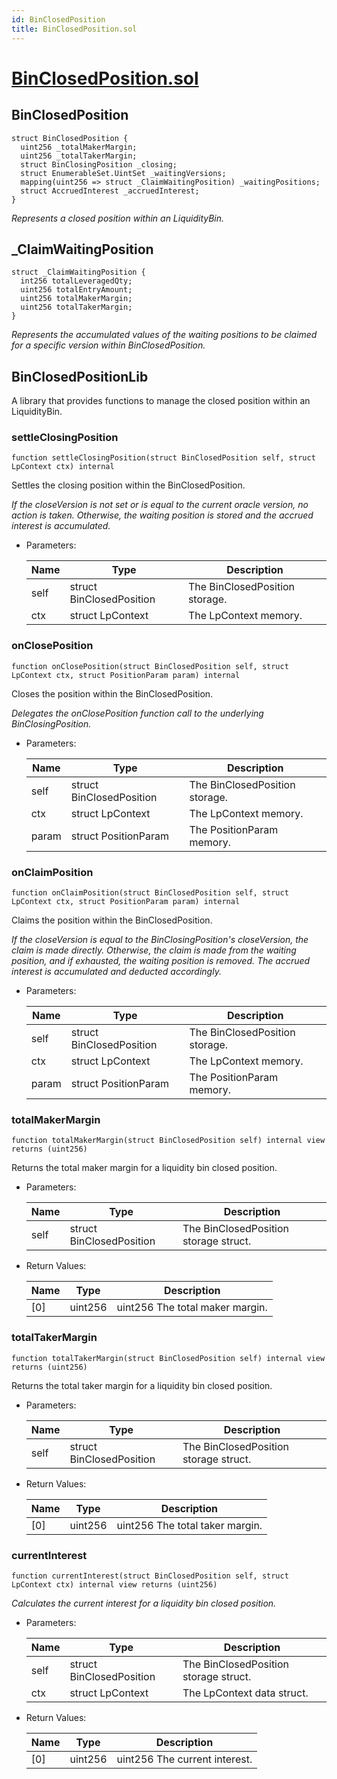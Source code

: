 ```yaml
---
id: BinClosedPosition
title: BinClosedPosition.sol
---
```

# [BinClosedPosition.sol](https://github.com/chromatic-protocol/contracts/tree/main/contracts/core/libraries/liquidity/BinClosedPosition.sol)

## BinClosedPosition

```solidity
struct BinClosedPosition {
  uint256 _totalMakerMargin;
  uint256 _totalTakerMargin;
  struct BinClosingPosition _closing;
  struct EnumerableSet.UintSet _waitingVersions;
  mapping(uint256 => struct _ClaimWaitingPosition) _waitingPositions;
  struct AccruedInterest _accruedInterest;
}
```

_Represents a closed position within an LiquidityBin._

## _ClaimWaitingPosition

```solidity
struct _ClaimWaitingPosition {
  int256 totalLeveragedQty;
  uint256 totalEntryAmount;
  uint256 totalMakerMargin;
  uint256 totalTakerMargin;
}
```

_Represents the accumulated values of the waiting positions to be claimed
     for a specific version within BinClosedPosition._

## BinClosedPositionLib

A library that provides functions to manage the closed position within an LiquidityBin.

### settleClosingPosition

```solidity
function settleClosingPosition(struct BinClosedPosition self, struct LpContext ctx) internal
```

Settles the closing position within the BinClosedPosition.

_If the closeVersion is not set or is equal to the current oracle version, no action is taken.
     Otherwise, the waiting position is stored and the accrued interest is accumulated._

- Parameters:

  | Name | Type | Description |
  | ---- | ---- | ----------- |
  | self | struct BinClosedPosition | The BinClosedPosition storage. |
  | ctx | struct LpContext | The LpContext memory. |

### onClosePosition

```solidity
function onClosePosition(struct BinClosedPosition self, struct LpContext ctx, struct PositionParam param) internal
```

Closes the position within the BinClosedPosition.

_Delegates the onClosePosition function call to the underlying BinClosingPosition._

- Parameters:

  | Name | Type | Description |
  | ---- | ---- | ----------- |
  | self | struct BinClosedPosition | The BinClosedPosition storage. |
  | ctx | struct LpContext | The LpContext memory. |
  | param | struct PositionParam | The PositionParam memory. |

### onClaimPosition

```solidity
function onClaimPosition(struct BinClosedPosition self, struct LpContext ctx, struct PositionParam param) internal
```

Claims the position within the BinClosedPosition.

_If the closeVersion is equal to the BinClosingPosition's closeVersion, the claim is made directly.
     Otherwise, the claim is made from the waiting position, and if exhausted, the waiting position is removed.
     The accrued interest is accumulated and deducted accordingly._

- Parameters:

  | Name | Type | Description |
  | ---- | ---- | ----------- |
  | self | struct BinClosedPosition | The BinClosedPosition storage. |
  | ctx | struct LpContext | The LpContext memory. |
  | param | struct PositionParam | The PositionParam memory. |

### totalMakerMargin

```solidity
function totalMakerMargin(struct BinClosedPosition self) internal view returns (uint256)
```

Returns the total maker margin for a liquidity bin closed position.

- Parameters:

  | Name | Type | Description |
  | ---- | ---- | ----------- |
  | self | struct BinClosedPosition | The BinClosedPosition storage struct. |

- Return Values:

  | Name | Type | Description |
  | ---- | ---- | ----------- |
  | [0] | uint256 | uint256 The total maker margin. |

### totalTakerMargin

```solidity
function totalTakerMargin(struct BinClosedPosition self) internal view returns (uint256)
```

Returns the total taker margin for a liquidity bin closed position.

- Parameters:

  | Name | Type | Description |
  | ---- | ---- | ----------- |
  | self | struct BinClosedPosition | The BinClosedPosition storage struct. |

- Return Values:

  | Name | Type | Description |
  | ---- | ---- | ----------- |
  | [0] | uint256 | uint256 The total taker margin. |

### currentInterest

```solidity
function currentInterest(struct BinClosedPosition self, struct LpContext ctx) internal view returns (uint256)
```

_Calculates the current interest for a liquidity bin closed position._

- Parameters:

  | Name | Type | Description |
  | ---- | ---- | ----------- |
  | self | struct BinClosedPosition | The BinClosedPosition storage struct. |
  | ctx | struct LpContext | The LpContext data struct. |

- Return Values:

  | Name | Type | Description |
  | ---- | ---- | ----------- |
  | [0] | uint256 | uint256 The current interest. |

